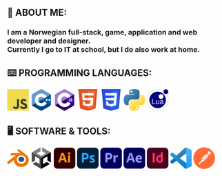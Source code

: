 ## 👾 ABOUT ME:
### I am a Norwegian full-stack, game, application and web developer and designer.<br>Currently I go to IT at school, but I do also work at home.


## ⌨️ PROGRAMMING LANGUAGES:
<div float="left">
    <img src="md/img/js.svg" width="50">
    <img src="md/img/cpp.svg" width="50">
    <img src="md/img/cs.svg" width="50">
    <img src="md/img/html.svg" width="50">
    <img src="md/img/css.svg" width="50">
    <img src="md/img/py.svg" width="50">
    <img src="md/img/lua.svg" width="50">
</div>

## 🖥️ SOFTWARE & TOOLS:
<div float="left">
    <img src="md/img/blender.svg" width="50">
    <img src="md/img/unity.svg" width="50">
    <img src="md/img/adobe_ai.svg" width="50">
    <img src="md/img/adobe_ps.svg" width="50">
    <img src="md/img/adobe_pr.svg" width="50">
    <img src="md/img/adobe_ae.svg" width="50">
    <img src="md/img/adobe_id.svg" width="50">
    <img src="md/img/vscode.svg" width="50">
    <img src="md/img/postman.svg" width="50">
</div>
